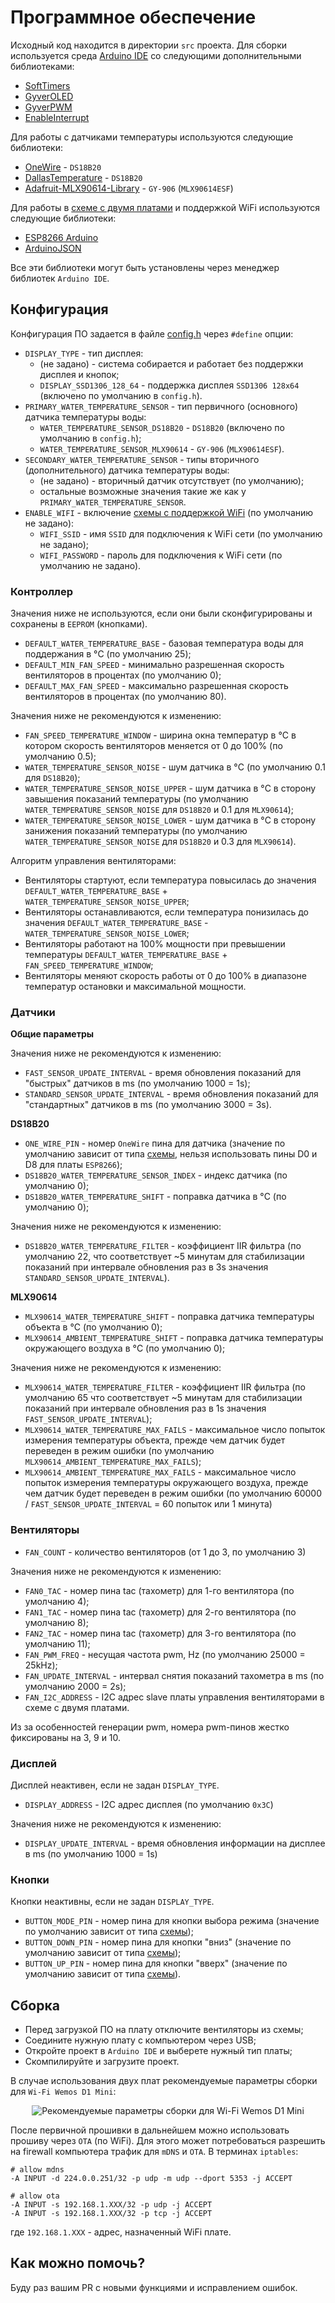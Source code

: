 # Программное обеспечение

Исходный код находится в директории `src` проекта. Для сборки используется среда [Arduino IDE](https://www.arduino.cc/en/software) со следующими дополнительными библиотеками:

* [SoftTimers](https://github.com/end2endzone/SoftTimers)
* [GyverOLED](https://github.com/GyverLibs/GyverOLED)
* [GyverPWM](https://github.com/GyverLibs/GyverPWM)
* [EnableInterrupt](https://github.com/GreyGnome/EnableInterrupt)

Для работы с датчиками температуры используются следующие библиотеки:

* [OneWire](https://www.pjrc.com/teensy/td_libs_OneWire.html) - `DS18B20`
* [DallasTemperature](https://github.com/milesburton/Arduino-Temperature-Control-Library) - `DS18B20`
* [Adafruit-MLX90614-Library](https://github.com/adafruit/Adafruit-MLX90614-Library) - `GY-906` (`MLX90614ESF`)

Для работы в [схеме с двумя платами](schema.md) и поддержкой WiFi используются следующие библиотеки:

* [ESP8266 Arduino](https://arduino-esp8266.readthedocs.io/en/latest/)
* [ArduinoJSON](https://arduinojson.org/v6/api/)

Все эти библиотеки могут быть установлены через менеджер библиотек `Arduino IDE`.

## Конфигурация

Конфигурация ПО задается в файле [config.h](src/config.h) через `#define` опции:

* `DISPLAY_TYPE` - тип дисплея:
  * (не задано) - система собирается и работает без поддержки дисплея и кнопок;
  * `DISPLAY_SSD1306_128_64` - поддержка дисплея `SSD1306 128x64` (включено по умолчанию в `config.h`).
* `PRIMARY_WATER_TEMPERATURE_SENSOR` - тип первичного (основного) датчика температуры воды:
  * `WATER_TEMPERATURE_SENSOR_DS18B20` - `DS18B20` (включено по умолчанию в `config.h`);
  * `WATER_TEMPERATURE_SENSOR_MLX90614` - `GY-906` (`MLX90614ESF`).
* `SECONDARY_WATER_TEMPERATURE_SENSOR` - типы вторичного (дополнительного) датчика температуры воды:
  * (не задано) - вторичный датчик отсутствует (по умолчанию);
  * остальные возможные значения такие же как у `PRIMARY_WATER_TEMPERATURE_SENSOR`.
* `ENABLE_WIFI` - включение [схемы с поддержкой WiFi](schema.md) (по умолчанию не задано):
  * `WIFI_SSID` - имя `SSID` для подключения к WiFi сети (по умолчанию не задано);
  * `WIFI_PASSWORD` - пароль для подключения к WiFi сети (по умолчанию не задано).

### Контроллер

Значения ниже не используются, если они были сконфигурированы и сохранены в `EEPROM` (кнопками).

* `DEFAULT_WATER_TEMPERATURE_BASE` - базовая температура воды для поддержания в °C (по умолчанию 25);
* `DEFAULT_MIN_FAN_SPEED` - минимально разрешенная скорость вентиляторов в процентах (по умолчанию 0);
* `DEFAULT_MAX_FAN_SPEED` - максимально разрешенная скорость вентиляторов в процентах (по умолчанию 80).

Значения ниже не рекомендуются к изменению:

* `FAN_SPEED_TEMPERATURE_WINDOW` - ширина окна температур в °C в котором скорость вентиляторов меняется от 0 до 100% (по умолчанию 0.5);
* `WATER_TEMPERATURE_SENSOR_NOISE` - шум датчика в °C (по умолчанию 0.1 для `DS18B20`);
* `WATER_TEMPERATURE_SENSOR_NOISE_UPPER` - шум датчика в °C в сторону завышения показаний температуры (по умолчанию `WATER_TEMPERATURE_SENSOR_NOISE` для `DS18B20` и 0.1 для `MLX90614`);
* `WATER_TEMPERATURE_SENSOR_NOISE_LOWER` - шум датчика в °C в сторону занижения показаний температуры (по умолчанию `WATER_TEMPERATURE_SENSOR_NOISE` для `DS18B20` и 0.3 для `MLX90614`).

Алгоритм управления вентиляторами:

* Вентиляторы стартуют, если температура повысилась до значения `DEFAULT_WATER_TEMPERATURE_BASE` + `WATER_TEMPERATURE_SENSOR_NOISE_UPPER`;
* Вентиляторы останавливаются, если температура понизилась до значения `DEFAULT_WATER_TEMPERATURE_BASE` - `WATER_TEMPERATURE_SENSOR_NOISE_LOWER`;
* Вентиляторы работают на 100% мощности при превышении температуры `DEFAULT_WATER_TEMPERATURE_BASE` + `FAN_SPEED_TEMPERATURE_WINDOW`;
* Вентиляторы меняют скорость работы от 0 до 100% в диапазоне температур остановки и максимальной мощности.

### Датчики

**Общие параметры**

Значения ниже не рекомендуются к изменению:

* `FAST_SENSOR_UPDATE_INTERVAL` - время обновления показаний для "быстрых" датчиков в ms (по умолчанию 1000 = 1s);
* `STANDARD_SENSOR_UPDATE_INTERVAL` - время обновления показаний для "стандартных" датчиков в ms (по умолчанию 3000 = 3s).

**DS18B20**

* `ONE_WIRE_PIN` - номер `OneWire` пина для датчика (значение по умолчанию зависит от типа [схемы](schema.md), нельзя использовать пины D0 и D8 для платы `ESP8266`);
* `DS18B20_WATER_TEMPERATURE_SENSOR_INDEX` - индекс датчика (по умолчанию 0);
* `DS18B20_WATER_TEMPERATURE_SHIFT` - поправка датчика в °C (по умолчанию 0);

Значения ниже не рекомендуются к изменению:

* `DS18B20_WATER_TEMPERATURE_FILTER` - коэффициент IIR фильтра (по умолчанию 22, что соответствует ~5 минутам для стабилизации показаний при интервале обновления раз в 3s значения `STANDARD_SENSOR_UPDATE_INTERVAL`).

**MLX90614**

* `MLX90614_WATER_TEMPERATURE_SHIFT` - поправка датчика температуры объекта в °C (по умолчанию 0);
* `MLX90614_AMBIENT_TEMPERATURE_SHIFT` - поправка датчика температуры окружающего воздуха в °C (по умолчанию 0);

Значения ниже не рекомендуются к изменению:

* `MLX90614_WATER_TEMPERATURE_FILTER` - коэффициент IIR фильтра (по умолчанию 65 что соответствует ~5 минутам для стабилизации показаний при интервале обновления раз в 1s значения `FAST_SENSOR_UPDATE_INTERVAL`);
* `MLX90614_WATER_TEMPERATURE_MAX_FAILS` - максимальное число попыток измерения температуры объекта, прежде чем датчик будет переведен в режим ошибки (по умолчанию `MLX90614_AMBIENT_TEMPERATURE_MAX_FAILS`);
* `MLX90614_AMBIENT_TEMPERATURE_MAX_FAILS` - максимальное число попыток измерения температуры окружающего воздуха, прежде чем датчик будет переведен в режим ошибки (по умолчанию 60000 / `FAST_SENSOR_UPDATE_INTERVAL` = 60 попыток или 1 минута)

### Вентиляторы

* `FAN_COUNT` - количество вентиляторов (от 1 до 3, по умолчанию 3)

Значения ниже не рекомендуются к изменению:

* `FAN0_TAC` - номер пина tac (тахометр) для 1-го вентилятора (по умолчанию 4);
* `FAN1_TAC` - номер пина tac (тахометр) для 2-го вентилятора (по умолчанию 8);
* `FAN2_TAC` - номер пина tac (тахометр) для 3-го вентилятора (по умолчанию 11);
* `FAN_PWM_FREQ` - несущая частота pwm, Hz (по умолчанию 25000 = 25kHz);
* `FAN_UPDATE_INTERVAL` - интервал снятия показаний тахометра в ms (по умолчанию 2000 = 2s);
* `FAN_I2C_ADDRESS` - I2C адрес slave платы управления вентиляторами в схеме с двумя платами.

Из за особенностей генерации pwm, номера pwm-пинов жестко фиксированы на 3, 9 и 10.

### Дисплей

Дисплей неактивен, если не задан `DISPLAY_TYPE`.

* `DISPLAY_ADDRESS` - I2C адрес дисплея (по умолчанию `0x3C`)

Значения ниже не рекомендуются к изменению:

* `DISPLAY_UPDATE_INTERVAL` - время обновления информации на дисплее в ms (по умолчанию 1000 = 1s)

### Кнопки

Кнопки неактивны, если не задан `DISPLAY_TYPE`.

* `BUTTON_MODE_PIN` - номер пина для кнопки выбора режима (значение по умолчанию зависит от типа [схемы](schema.md));
* `BUTTON_DOWN_PIN` - номер пина для кнопки "вниз" (значение по умолчанию зависит от типа [схемы](schema.md));
* `BUTTON_UP_PIN` - номер пина для кнопки "вверх" (значение по умолчанию зависит от типа [схемы](schema.md)).

## Сборка

* Перед загрузкой ПО на плату отключите вентиляторы из схемы;
* Соедините нужную плату с компьютером через USB;
* Откройте проект в `Arduino IDE` и выберете нужный тип платы;
* Скомпилируйте и загрузите проект.

В случае использования двух плат рекомендуемые параметры сборки для `Wi-Fi Wemos D1 Mini`:

<p align='center'>
<img src='schema/build-esp8266.png' alt='Рекомендуемые параметры сборки для Wi-Fi Wemos D1 Mini' title='Рекомендуемые параметры сборки для Wi-Fi Wemos D1 Mini'>
</p>

После первичной прошивки в дальнейшем можно использовать прошиву через `OTA` (по WiFi). Для этого может потребоваться разрешить на firewall компьютера трафик для `mDNS` и `OTA`. В терминах `iptables`:

```
# allow mdns
-A INPUT -d 224.0.0.251/32 -p udp -m udp --dport 5353 -j ACCEPT

# allow ota
-A INPUT -s 192.168.1.XXX/32 -p udp -j ACCEPT
-A INPUT -s 192.168.1.XXX/32 -p tcp -j ACCEPT
```

где `192.168.1.XXX` - адрес, назначенный WiFi плате.

## Как можно помочь?

Буду раз вашим PR с новыми функциями и исправлением ошибок.
